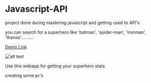 # Javascript-API
project done during mastering javascript and getting used to API's

you can search for a superhero like 'batman', 'spider-man', 'ironman', 'thanos'..........

[Demo Link](https://super-hero-base.vercel.app/)




![alt text](https://github.com/Lokesh-04/Javascript-API/blob/master/demo%20image.png)

Use this webapp for getting your superhero stats

creating some pr's
